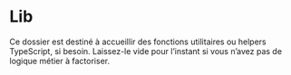 # Lib

Ce dossier est destiné à accueillir des fonctions utilitaires ou helpers TypeScript, si besoin.
Laissez-le vide pour l’instant si vous n’avez pas de logique métier à factoriser.
